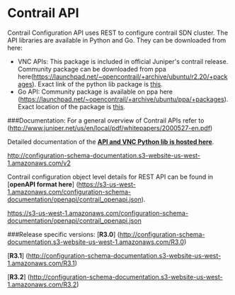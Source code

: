 # Contrail API

Contrail Configuration API uses REST to configure contrail SDN cluster. The API libraries are available in Python and Go. They can be downloaded from here:


* VNC APIs: This package is included in official Juniper's contrail release. Community package can be downloaded from ppa here(https://launchpad.net/~opencontrail/+archive/ubuntu/r2.20/+packages). Exact link of the python lib package is [this](https://launchpad.net/~opencontrail/+archive/ubuntu/r2.20/+files/python-contrail_2.21~20151202~trusty_amd64.deb).
* Go API: Community package is available on ppa here (https://launchpad.net/~opencontrail/+archive/ubuntu/ppa/+packages). Exact location of the package is [this](https://launchpad.net/~opencontrail/+archive/ubuntu/ppa/+files/contrail-go-api_0.0~git099da5f-1.debian.tar.gz).

###Documentation:
For a general overview of Contrail APIs refer to (http://www.juniper.net/us/en/local/pdf/whitepapers/2000527-en.pdf)

Detailed documentation of the [**API and VNC Python lib is hosted here**](http://configuration-schema-documentation.s3-website-us-west-1.amazonaws.com/v2).

http://configuration-schema-documentation.s3-website-us-west-1.amazonaws.com/v2

Contrail configuration object level details for REST API can be found in [**openAPI format here**] (https://s3-us-west-1.amazonaws.com/configuration-schema-documentation/openapi/contrail_openapi.json).

https://s3-us-west-1.amazonaws.com/configuration-schema-documentation/openapi/contrail_openapi.json

###Release specific versions:
[**R3.0**] (http://configuration-schema-documentation.s3-website-us-west-1.amazonaws.com/R3.0)

[**R3.1**] (http://configuration-schema-documentation.s3-website-us-west-1.amazonaws.com/R3.1)

[**R3.2**] (http://configuration-schema-documentation.s3-website-us-west-1.amazonaws.com/R3.2)